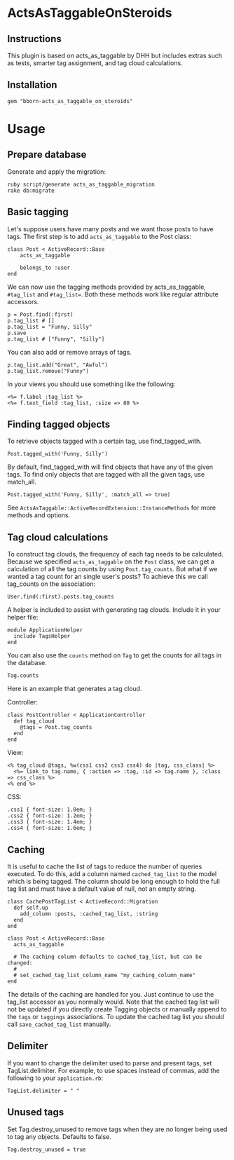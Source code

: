 ActsAsTaggableOnSteroids
========================

  
Instructions
------------

This plugin is based on acts_as_taggable by DHH but includes extras
such as tests, smarter tag assignment, and tag cloud calculations.

Installation
------------

	gem "bborn-acts_as_taggable_on_steroids"


Usage
=====

Prepare database
----------------

Generate and apply the migration:

	ruby script/generate acts_as_taggable_migration
	rake db:migrate

Basic tagging
-------------

Let's suppose users have many posts and we want those posts to have tags.
The first step is to add `acts_as_taggable` to the Post class:

	class Post < ActiveRecord::Base
		acts_as_taggable

		belongs_to :user
	end
  
We can now use the tagging methods provided by acts_as_taggable, `#tag_list` and `#tag_list=`. Both these
methods work like regular attribute accessors.

	p = Post.find(:first)
	p.tag_list # []
	p.tag_list = "Funny, Silly"
	p.save
	p.tag_list # ["Funny", "Silly"]
  
You can also add or remove arrays of tags.

	p.tag_list.add("Great", "Awful")
	p.tag_list.remove("Funny")
  
In your views you should use something like the following:

	<%= f.label :tag_list %>
	<%= f.text_field :tag_list, :size => 80 %>

Finding tagged objects
----------------------

To retrieve objects tagged with a certain tag, use find_tagged_with.

	Post.tagged_with('Funny, Silly')
  
By default, find_tagged_with will find objects that have any of the given tags. To
find only objects that are tagged with all the given tags, use match_all.

	Post.tagged_with('Funny, Silly', :match_all => true)
  
See `ActsAsTaggable::ActiveRecordExtension::InstanceMethods` for more methods and options.

Tag cloud calculations
----------------------

To construct tag clouds, the frequency of each tag needs to be calculated.
Because we specified `acts_as_taggable` on the `Post` class, we can
get a calculation of all the tag counts by using `Post.tag_counts`. But what if we wanted a tag count for
an single user's posts? To achieve this we call tag_counts on the association:

	User.find(:first).posts.tag_counts
  
A helper is included to assist with generating tag clouds. Include it in your helper file:

	module ApplicationHelper
	  include TagsHelper
	end
  
You can also use the `counts` method on `Tag` to get the counts for all tags in the database.

	Tag.counts

Here is an example that generates a tag cloud.

Controller:

	class PostController < ApplicationController
	  def tag_cloud
	    @tags = Post.tag_counts
	  end
	end
  
View:

	<% tag_cloud @tags, %w(css1 css2 css3 css4) do |tag, css_class| %>
	  <%= link_to tag.name, { :action => :tag, :id => tag.name }, :class => css_class %>
	<% end %>
  
CSS:

	.css1 { font-size: 1.0em; }
	.css2 { font-size: 1.2em; }
	.css3 { font-size: 1.4em; }
	.css4 { font-size: 1.6em; }

Caching
-------

It is useful to cache the list of tags to reduce the number of queries executed. To do this,
add a column named `cached_tag_list` to the model which is being tagged. The column should be long enough to hold
the full tag list and must have a default value of null, not an empty string.

	class CachePostTagList < ActiveRecord::Migration
	  def self.up
	    add_column :posts, :cached_tag_list, :string
	  end
	end

	class Post < ActiveRecord::Base
	  acts_as_taggable
  
	  # The caching column defaults to cached_tag_list, but can be changed:
	  # 
	  # set_cached_tag_list_column_name "my_caching_column_name"
	end

The details of the caching are handled for you. Just continue to use the tag_list accessor as you normally would.
Note that the cached tag list will not be updated if you directly create Tagging objects or manually append to the
`tags` or `taggings` associations. To update the cached tag list you should call `save_cached_tag_list` manually.

Delimiter
---------

If you want to change the delimiter used to parse and present tags, set TagList.delimiter.
For example, to use spaces instead of commas, add the following to your `application.rb`:

	TagList.delimiter = " "

Unused tags
-----------

Set Tag.destroy_unused to remove tags when they are no longer being
used to tag any objects. Defaults to false.

	Tag.destroy_unused = true
